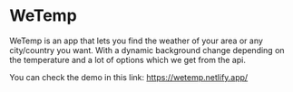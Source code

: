 # WeTemp
WeTemp is an app that lets you find the weather of your area or any city/country you want. With a dynamic background change depending on the temperature and a lot of options which we get from the api.

You can check the demo in this link: https://wetemp.netlify.app/
